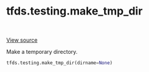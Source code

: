 <div itemscope itemtype="http://developers.google.com/ReferenceObject">
<meta itemprop="name" content="tfds.testing.make_tmp_dir" />
<meta itemprop="path" content="Stable" />
</div>

# tfds.testing.make_tmp_dir

<table class="tfo-notebook-buttons tfo-api" align="left">
</table>

<a target="_blank" href="https://github.com/tensorflow/datasets/tree/master/tensorflow_datasets/testing/test_utils.py">View
source</a>

Make a temporary directory.

``` python
tfds.testing.make_tmp_dir(dirname=None)
```

<!-- Placeholder for "Used in" -->
